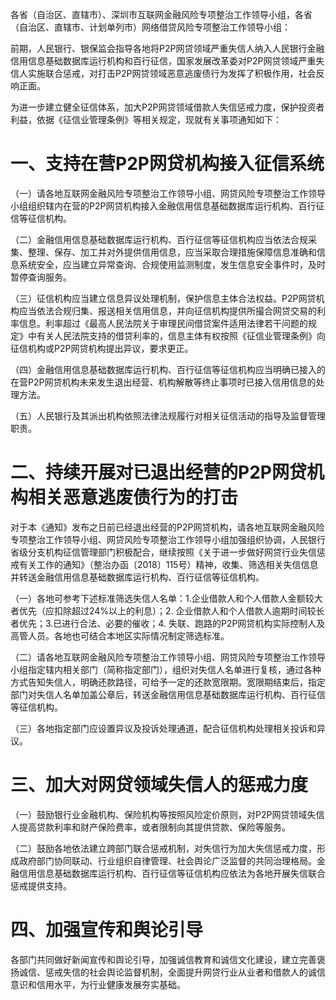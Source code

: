 各省（自治区、直辖市）、深圳市互联网金融风险专项整治工作领导小组，各省（自治区、直辖市、计划单列市）网络借贷风险专项整治工作领导小组：

前期，人民银行、银保监会指导各地将P2P网贷领域严重失信人纳入人民银行金融信用信息基础数据库运行机构和百行征信，国家发展改革委对P2P网贷领域严重失信人实施联合惩戒，对打击P2P网贷领域恶意逃废债行为发挥了积极作用，社会反响正面。

为进一步建立健全征信体系，加大P2P网贷领域借款人失信惩戒力度，保护投资者利益，依据《征信业管理条例》等相关规定，现就有关事项通知如下：
# 一、支持在营P2P网贷机构接入征信系统
（一）请各地互联网金融风险专项整治工作领导小组、网贷风险专项整治工作领导小组组织辖内在营的P2P网贷机构接入金融信用信息基础数据库运行机构、百行征信等征信机构。

（二）金融信用信息基础数据库运行机构、百行征信等征信机构应当依法合规采集、整理、保存、加工并对外提供信用信息，应当采取合理措施保障信息准确和信息系统安全，应当建立异常查询、合规使用监测制度，发生信息安全事件时，及时暂停查询服务。

（三）征信机构应当建立信息异议处理机制，保护信息主体合法权益。P2P网贷机构应当依法合规归集、报送相关信用信息，并向征信机构提供所撮合网贷交易的利率信息。利率超过《最高人民法院关于审理民间借贷案件适用法律若干问题的规定》中有关人民法院支持的借贷利率的，信息主体有权按照《征信业管理条例》向征信机构或P2P网贷机构提出异议，要求更正。

（四）金融信用信息基础数据库运行机构、百行征信等征信机构应当明确已接入的在营P2P网贷机构未来发生退出经营、机构解散等终止事项时已接入信用信息的处理方法。

（五）人民银行及其派出机构依照法律法规履行对相关征信活动的指导及监督管理职责。
# 二、持续开展对已退出经营的P2P网贷机构相关恶意逃废债行为的打击
对于本《通知》发布之日前已经退出经营的P2P网贷机构，请各地互联网金融风险专项整治工作领导小组、网贷风险专项整治工作领导小组加强组织协调，人民银行省级分支机构征信管理部门积极配合，继续按照《关于进一步做好网贷行业失信惩戒有关工作的通知》（整治办函〔2018〕115号）精神，收集、筛选相关失信信息并转送金融信用信息基础数据库运行机构、百行征信等征信机构。

（一）各地可参考下述标准筛选失信人名单：1.企业借款人和个人借款人金额较大者优先（应扣除超过24%以上的利息）；2. 企业借款人和个人借款人逾期时间较长者优先；3.已进行合法、必要的催收；4. 失联、跑路的P2P网贷机构实际控制人及高管人员。各地也可结合本地区实际情况制定筛选标准。

（二）请各地互联网金融风险专项整治工作领导小组、网贷风险专项整治工作领导小组指定辖内相关部门（简称指定部门），组织对失信人名单进行复核，通过各种方式告知失信人，明确还款路径，可给予一定的还款宽限期。宽限期结束后，指定部门对失信人名单加盖公章后，转送金融信用信息基础数据库运行机构、百行征信等征信机构。

（三）各地指定部门应设置异议及投诉处理通道，配合征信机构处理相关投诉和异议。
# 三、加大对网贷领域失信人的惩戒力度
（一）鼓励银行业金融机构、保险机构等按照风险定价原则，对P2P网贷领域失信人提高贷款利率和财产保险费率，或者限制向其提供贷款、保险等服务。

（二）鼓励各地依法建立跨部门联合惩戒机制，对失信行为加大失信惩戒力度，形成政府部门协同联动、行业组织自律管理、社会舆论广泛监督的共同治理格局。金融信用信息基础数据库运行机构、百行征信等征信机构应依法为各地开展失信联合惩戒提供支持。
# 四、加强宣传和舆论引导
各部门共同做好新闻宣传和舆论引导，加强诚信教育和诚信文化建设，建立完善褒扬诚信、惩戒失信的社会舆论监督机制，全面提升网贷行业从业者和借款人的诚信意识和信用水平，为行业健康发展夯实基础。